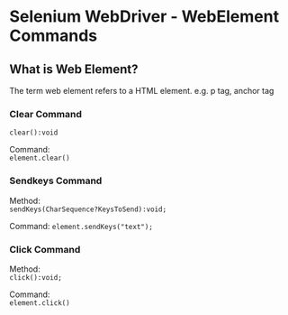 # Selenium WebDriver - WebElement Commands

## What is Web Element?
The term web element refers to a HTML element.
e.g. p tag, anchor tag

### Clear Command
```
clear():void
```
Command:  
`element.clear()`

### Sendkeys Command
Method:  
`sendKeys(CharSequence?KeysToSend):void;`

Command:
`element.sendKeys("text");`

### Click Command
Method:  
`click():void;`  

Command:  
`element.click()` 